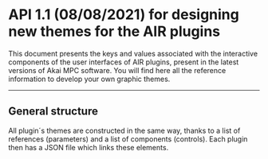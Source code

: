 # API 1.1 (08/08/2021) for designing new themes for the AIR plugins

This document presents the keys and values associated with the interactive components of the user interfaces of AIR plugins, present in the latest versions of Akai MPC software. You will find here all the reference information to develop your own graphic themes.

---

## General structure

All plugin´s themes are constructed in the same way, thanks to a list of references (parameters) and a list of components (controls). Each plugin then has a JSON file which links these elements. 


